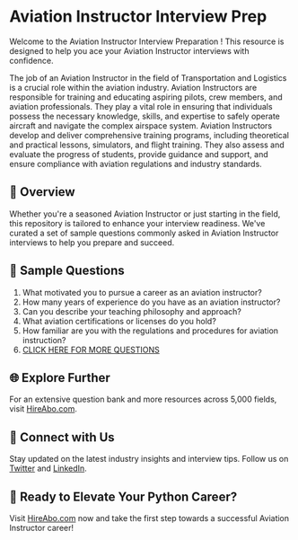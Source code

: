 # Aviation Instructor Interview Prep

Welcome to the Aviation Instructor Interview Preparation ! This resource is designed to help you ace your Aviation Instructor interviews with confidence.

The job of an Aviation Instructor in the field of Transportation and Logistics is a crucial role within the aviation industry. Aviation Instructors are responsible for training and educating aspiring pilots, crew members, and aviation professionals. They play a vital role in ensuring that individuals possess the necessary knowledge, skills, and expertise to safely operate aircraft and navigate the complex airspace system. Aviation Instructors develop and deliver comprehensive training programs, including theoretical and practical lessons, simulators, and flight training. They also assess and evaluate the progress of students, provide guidance and support, and ensure compliance with aviation regulations and industry standards.

## 🚀 Overview

Whether you're a seasoned Aviation Instructor or just starting in the field, this repository is tailored to enhance your interview readiness. We've curated a set of sample questions commonly asked in Aviation Instructor interviews to help you prepare and succeed.

## 📝 Sample Questions

1. What motivated you to pursue a career as an aviation instructor?
2. How many years of experience do you have as an aviation instructor?
3. Can you describe your teaching philosophy and approach?
4. What aviation certifications or licenses do you hold?
5. How familiar are you with the regulations and procedures for aviation instruction?
6. [CLICK HERE FOR MORE QUESTIONS](https://hireabo.com/job/23_3_13/Aviation%20Instructor)

## 🌐 Explore Further

For an extensive question bank and more resources across 5,000 fields, visit [HireAbo.com](https://www.hireabo.com).

## 📱 Connect with Us

Stay updated on the latest industry insights and interview tips. Follow us on [Twitter](https://twitter.com/hireabo) and [LinkedIn](https://www.linkedin.com/in/hire-abo-3609972a8/).

## 🚀 Ready to Elevate Your Python Career?

Visit [HireAbo.com](https://www.hireabo.com) now and take the first step towards a successful Aviation Instructor career!